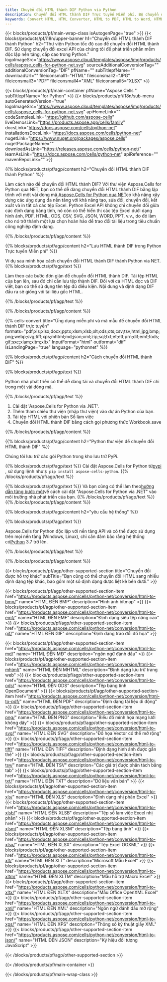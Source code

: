```yaml
---
title: Chuyển đổi HTML thành DIF Python via Python
description: Chuyển đổi HTML thành DIF Trực tuyến Miễn phí. Bộ chuyển đổi HTML sang DIF trực tuyến miễn phí. Python HTML đến DIF. HTML đến DIF qua Python.
keywords: Convert HTML, HTML Converter, HTML to PDF, HTML to Word, HTML to PPT, HTML to Image
---
```

{{< blocks/products/pf/main-wrap-class isAutogenPage="true" >}}
{{< blocks/products/pf/i18n/upper-banner h1="Chuyển đổi HTML thành DIF thành Python" h2="Thư viện Python tốc độ cao để chuyển đổi HTML thành DIF. Sử dụng chuyển đổi excel API của chúng tôi để phát triển phần mềm độc lập nền tảng, cấp cao trong Python." logoImageSrc="https://www.aspose.cloud/templates/aspose/img/products/cells/aspose_cells-for-python-net.svg" sourceAdditionalConversionTag="" additionalConversionTag="DIF" pfName="" subTitlepfName="" downloadUrl="" fileiconsmall1="HTML" fileiconsmall2="JPG" fileiconsmall3="PDF" fileiconsmall4="XML" fileiconsmall5="XLSX" >}}

{{< blocks/products/pf/main-container pfName="Aspose.Cells " subTitlepfName="for Python" >}}
{{< blocks/products/pf/i18n/sub-menu autoGeneratedVersion="true" logoImageSrc="https://www.aspose.cloud/templates/aspose/img/products/cells/aspose_cells-for-python-net.svg" apiHomeLink="" codeSamplesLink="https://github.com/aspose-cells" liveDemosLink="https://products.aspose.app/cells/family" docsLink="https://docs.aspose.com/cells/python-net" installationsDocsLink="https://docs.aspose.com/cells/python-net" nugetLink="https://www.nuget.org/packages/aspose.cells" nugetPackageName="" downloadAsLink="https://releases.aspose.com/cells/python-net/" learnAsLink="https://docs.aspose.com/cells/python-net" apiReference="" mavenRepoLink="" >}}


{{% blocks/products/pf/agp/content h2="Chuyển đổi HTML thành DIF thành Python" %}}

 Làm cách nào để chuyển đổi HTML thành DIF? Với thư viện Aspose.Cells for Python qua NET, bạn có thể dễ dàng chuyển đổi HTML thành DIF bằng lập trình với một vài dòng mã.[Aspose.Cells for Python qua NET](https://pypi.org/project/aspose-cells-python/)có khả năng xây dựng các ứng dụng đa nền tảng với khả năng tạo, sửa đổi, chuyển đổi, kết xuất và in tất cả các tệp Excel. Python Excel API không chỉ chuyển đổi giữa các định dạng bảng tính, nó còn có thể hiển thị các tệp Excel dưới dạng hình ảnh, PDF, HTML, ODS, CSV, SVG, JSON, WORD, PPT, v.v., do đó làm cho nó trở thành một lựa chọn hoàn hảo để trao đổi tài liệu trong tiêu chuẩn công nghiệp định dạng.

{{% /blocks/products/pf/agp/content %}}


{{% blocks/products/pf/agp/content h2="Lưu HTML thành DIF trong Python Trực tuyến Miễn phí" %}}

Ví dụ sau minh họa cách chuyển đổi HTML thành DIF thành Python via NET.
{{% blocks/products/pf/agp/text %}}

Làm theo các bước đơn giản để chuyển đổi HTML thành DIF. Tải tệp HTML của bạn lên, sau đó chỉ cần lưu tệp thành DIF. Đối với cả HTML đọc và DIF viết, bạn có thể sử dụng tên tệp đủ điều kiện. Nội dung và định dạng DIF đầu ra sẽ giống với tài liệu gốc HTML.

{{% /blocks/products/pf/agp/text %}}

{{% /blocks/products/pf/agp/content %}}

{{% cells-convert title="Ứng dụng miễn phí và mã mẫu để chuyển đổi HTML thành DIF trực tuyến" formats="pdf;xls;xlsx;docx;pptx;xlsm;xlsb;xlt;ods;ots;csv;tsv;html;jpg;bmp;png;webp;svg;tiff;xps;mhtml;md;json;xml;zip;sql;txt;et;ett;prn;dif;emf;fods;gif;sxc;xlam;xltm;xltx" InputFormat="html" outformat="dif" IsLandingPage="true" language="pythonnet" %}}

{{% blocks/products/pf/agp/content h2="Cách chuyển đổi HTML thành DIF" %}}

{{% blocks/products/pf/agp/text %}}

 Python nhà phát triển có thể dễ dàng tải và chuyển đổi HTML thành DIF chỉ trong một vài dòng mã.

{{% /blocks/products/pf/agp/text %}}

1.  Cài đặt 'Aspose.Cells for Python via .NET'.
1.  Thêm tham chiếu thư viện (nhập thư viện) vào dự án Python của bạn.
1.  Tải tệp HTML với phiên bản Sổ làm việc
1.  Chuyển đổi HTML thành DIF bằng cách gọi phương thức Workbook.save

{{% /blocks/products/pf/agp/content %}}


{{% blocks/products/pf/agp/content h2="Python thư viện để chuyển đổi HTML thành DIF" %}}

Chúng tôi lưu trữ các gói Python trong kho lưu trữ PyPi.

{{% blocks/products/pf/agp/text %}}
Cài đặt Aspose.Cells for Python từ<a href="https://pypi.org/project/aspose-cells-python/">pypi</a> , sử dụng lệnh như:<code>$ pip install aspose-cells-python</code>.
{{% /blocks/products/pf/agp/text %}}

{{% blocks/products/pf/agp/text %}}
 Và bạn cũng có thể làm theo[hướng dẫn từng bước một](https://docs.aspose.com/cells/python-net/getting-started/)về cách cài đặt "Aspose.Cells for Python via .NET" vào môi trường nhà phát triển của bạn.
{{% /blocks/products/pf/agp/text %}}
{{% /blocks/products/pf/agp/content %}}

{{% blocks/products/pf/agp/content h2="yêu cầu hệ thống" %}}

{{% blocks/products/pf/agp/text %}}

Aspose.Cells for Python độc lập với nền tảng API và có thể được sử dụng trên mọi nền tảng (Windows, Linux), chỉ cần đảm bảo rằng hệ thống có[Python](https://www.python.org/downloads/) 3.7 trở lên.
 
{{% /blocks/products/pf/agp/text %}}

{{% /blocks/products/pf/agp/content %}}



{{< blocks/products/pf/agp/other-supported-section title="Chuyển đổi được hỗ trợ khác" subTitle="Bạn cũng có thể chuyển đổi HTML sang nhiều định dạng tệp khác, bao gồm một số định dạng được liệt kê bên dưới." >}}

{{< blocks/products/pf/agp/other-supported-section-item href="https://products.aspose.com/cells/python-net/conversion/html-to-bmp/" name="HTML ĐẾN BMP" description="Hình ảnh bitmap" >}}
{{< blocks/products/pf/agp/other-supported-section-item href="https://products.aspose.com/cells/python-net/conversion/html-to-emf/" name="HTML ĐẾN EMF" description="Định dạng siêu tệp nâng cao" >}}
{{< blocks/products/pf/agp/other-supported-section-item href="https://products.aspose.com/cells/python-net/conversion/html-to-gif/" name="HTML ĐẾN GIF" description="Định dạng trao đổi đồ họa" >}}

{{< blocks/products/pf/agp/other-supported-section-item href="https://products.aspose.com/cells/python-net/conversion/html-to-md/" name="HTML ĐẾN MĐ" description="ngôn ngữ đánh dấu" >}}
{{< blocks/products/pf/agp/other-supported-section-item href="https://products.aspose.com/cells/python-net/conversion/html-to-mhtml/" name="HTML ĐẾN MHTML" description="Định dạng lưu trữ trang web" >}}
{{< blocks/products/pf/agp/other-supported-section-item href="https://products.aspose.com/cells/python-net/conversion/html-to-ods/" name="HTML ĐẾN ODS" description="Tệp bảng tính OpenDocument" >}}
{{< blocks/products/pf/agp/other-supported-section-item href="https://products.aspose.com/cells/python-net/conversion/html-to-pdf/" name="HTML ĐẾN PDF" description="Định dạng tài liệu di động" >}}
{{< blocks/products/pf/agp/other-supported-section-item href="https://products.aspose.com/cells/python-net/conversion/html-to-png/" name="HTML ĐẾN PNG" description="Biểu đồ minh họa mạng lưới không dây" >}}
{{< blocks/products/pf/agp/other-supported-section-item href="https://products.aspose.com/cells/python-net/conversion/html-to-svg/" name="HTML ĐẾN SVG" description="Đồ họa Vector có thể mở rộng" >}}
{{< blocks/products/pf/agp/other-supported-section-item href="https://products.aspose.com/cells/python-net/conversion/html-to-tiff/" name="HTML ĐẾN TIFF" description="Định dạng hình ảnh được gắn thẻ" >}}
{{< blocks/products/pf/agp/other-supported-section-item href="https://products.aspose.com/cells/python-net/conversion/html-to-tsv/" name="HTML ĐẾN TSV" description="Các giá trị được phân tách bằng tab" >}}
{{< blocks/products/pf/agp/other-supported-section-item href="https://products.aspose.com/cells/python-net/conversion/html-to-txt/" name="HTML ĐẾN TXT" description="Dữ liệu văn bản" >}}
{{< blocks/products/pf/agp/other-supported-section-item href="https://products.aspose.com/cells/python-net/conversion/html-to-xls/" name="HTML ĐẾN XLS" description="Định dạng nhị phân Excel" >}}
{{< blocks/products/pf/agp/other-supported-section-item href="https://products.aspose.com/cells/python-net/conversion/html-to-xlsb/" name="HTML ĐẾN XLSB" description="Tệp sổ làm việc Excel nhị phân" >}}
{{< blocks/products/pf/agp/other-supported-section-item href="https://products.aspose.com/cells/python-net/conversion/html-to-xlsm/" name="HTML ĐẾN XLSM" description="Tệp bảng tính" >}}
{{< blocks/products/pf/agp/other-supported-section-item href="https://products.aspose.com/cells/python-net/conversion/html-to-xlsx/" name="HTML ĐẾN XLSX" description="Tệp Excel OOXML" >}}
{{< blocks/products/pf/agp/other-supported-section-item href="https://products.aspose.com/cells/python-net/conversion/html-to-xlt/" name="HTML ĐẾN XLT" description="Microsoft Mẫu Excel" >}}
{{< blocks/products/pf/agp/other-supported-section-item href="https://products.aspose.com/cells/python-net/conversion/html-to-xltm/" name="HTML ĐẾN XLTM" description="Mẫu hỗ trợ Macro Excel" >}}
{{< blocks/products/pf/agp/other-supported-section-item href="https://products.aspose.com/cells/python-net/conversion/html-to-xltx/" name="HTML ĐẾN XLTX" description="Mẫu Office OpenXML Excel" >}}
{{< blocks/products/pf/agp/other-supported-section-item href="https://products.aspose.com/cells/python-net/conversion/html-to-xml/" name="HTML ĐẾN XML" description="Ngôn ngữ đánh dấu mở rộng" >}}
{{< blocks/products/pf/agp/other-supported-section-item href="https://products.aspose.com/cells/python-net/conversion/html-to-xps/" name="HTML ĐẾN XPS" description="Thông số kỹ thuật giấy XML" >}}
{{< blocks/products/pf/agp/other-supported-section-item href="https://products.aspose.com/cells/python-net/conversion/html-to-json/" name="HTML ĐẾN JSON" description="Ký hiệu đối tượng JavaScript" >}}

{{< /blocks/products/pf/agp/other-supported-section >}}

{{< /blocks/products/pf/main-container >}}
    
{{< /blocks/products/pf/main-wrap-class >}}

